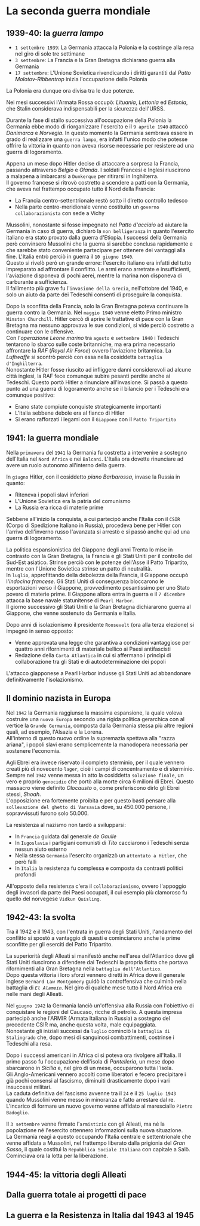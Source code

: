 # La seconda guerra mondiale

## 1939-40: la *guerra lampo*

- `1 settembre 1939`: La Germania attacca la Polonia e la costringe alla resa nel giro di sole tre settimane
- `3 settembre`: La Francia e la Gran Bretagna dichiarano guerra alla Germania
- `17 settembre`: L'Unione Sovietica rivendicando i diritti garantiti dal *Patto Molotov-Ribbentrop* inizia l'occupazione della Polonia

La Polonia era dunque ora divisa tra le due potenze.

Nei mesi successivi l'Armata Rossa occupò: *Lituania*, *Lettonia* ed *Estonia*, che Stalin considerava indispensabili per la sicurezza dell'URSS.

Durante la fase di stallo successiva all'occupazione della Polonia la Germania ebbe modo di riorganizzare l'esercito e il `9 aprile 1940` attaccò *Danimarca* e *Norvegia*. In questo momento la Germania sembrava essere in grado di realizzare una `guerra lampo`, era infatti l'unico modo che potesse offrire la vittoria in quanto non aveva risorse necessarie per resistere ad una guerra di logoramento.

Appena un mese dopo Hitler decise di attaccare a sorpresa la Francia, passando attraverso *Belgio* e *Olanda*. I soldati Francesi e Inglesi riuscirono a malapena a imbarcarsi a `Dunkerque` per ritirarsi in Inghilterra.\
Il governo francese si ritrovò costretto a scendere a patti con la Germania, che aveva nel frattempo occupato tutto il Nord della Francia:
- La Francia centro-settentrionale restò sotto il diretto controllo tedesco
- Nella parte centro-meridionale venne costituito un `governo collaborazionista` con sede a Vichy

Mussolini, nonostante si fosse impegnato nel *Patto d'acciaio* ad aiutare la Germania in caso di guerra, dichiarò la `non belligeranza` in quanto l'esercito italiano era stato provato dalla guerra d'Etiopia. I successi della Germania però convinsero Mussolini che la guerra si sarebbe conclusa rapidamente e che sarebbe stato conveniente partecipare per ottenere dei vantaggi alla fine. L'Italia entrò perciò in guerra il `10 giugno 1940`.\
Questo si rivelò però un grande errore: l'esercito italiano era infatti del tutto impreparato ad affrontare il conflitto. Le armi erano arretrate e insufficienti, l'aviazione disponeva di pochi aerei, mentre la marina non disponeva di carburante a sufficienza.\
Il fallimento più grave fu l'`invasione della Grecia`, nell'ottobre del 1940, e solo un aiuto da parte dei Tedeschi consentì di proseguire la conquista.

Dopo la sconfitta della Francia, solo la Gran Bretagna poteva continuare la guerra contro la Germania. Nel `maggio 1940` venne eletto Primo ministro `Winston Churchill`. Hitler cercò di aprire le trattative di pace con la Gran Bretagna ma nessuno approvava le sue condizioni, si vide perciò costretto a continuare con le offensive.\
Con l'*operazione Leone marino* tra `agosto` e `settembre 1940` i Tedeschi tentarono lo sbarco sulle coste britanniche, ma era prima necessario affrontare la *RAF* (*Royal Air Force*) ovvero l'aviazione britannica. La *Luftwaffe* si scontrò perciò con essa nella cosiddetta `battaglia d'Inghilterra`.\
Nonostante Hitler fosse riuscito ad infliggere danni considerevoli ad alcune città inglesi, la RAF fece comunque subire pesanti perdite anche ai Tedeschi. Questo portò Hitler a rinunciare all'invasione. Si passò a questo punto ad una guerra di logoramento anche se il bilancio per i Tedeschi era comunque positivo:
- Erano state compiute conquiste strategicamente importanti
- L'Italia sebbene debole era al fianco di Hitler
- Si erano rafforzati i legami con il `Giappone` con il `Patto Tripartito`

## 1941: la guerra mondiale

Nella `primavera` del `1941` la Germania fu costretta a intervenire a sostegno dell'Italia nel `Nord Africa` e nei `Balcani`. L'Italia ora dovette rinunciare ad avere un ruolo autonomo all'interno della guerra.

In `giugno` Hitler, con il cosiddetto *piano Barbarossa*, invase la Russia in quanto:
- Riteneva i popoli slavi inferiori
- L'Unione Sovietica era la patria del comunismo
- La Russia era ricca di materie prime

Sebbene all'inizio la conquista, a cui partecipò anche l'Italia con il `CSIR` (Corpo di Spedizione Italiano in Russia), procedeva bene per Hitler con l'arrivo dell'inverno russo l'avanzata si arrestò e si passò anche qui ad una guerra di logoramento.

La politica espansionistica del Giappone degli anni Trenta lo mise in contrasto con la Gran Bretagna, la Francia e gli Stati Uniti per il controllo del Sud-Est asiatico. Strinse perciò con le potenze dell'Asse il Patto Tripartito, mentre con l'Unione Sovietica strinse un patto di neutralità.\
In `luglio`, approfittando della debolezza della Francia, il Giappone occupò l'*indocina francese*. Gli Stati Uniti di conseguenza bloccarono le esportazioni verso il Giappone, provvedimento pesantissimo per uno Stato povero di materie prime. Il Giappone allora entra in guerra e il `7 dicembre` attacca la base navale statunitense di `Pearl Harbor`.\
Il giorno successivo gli Stati Uniti e la Gran Bretagna dichiararono guerra al Giappone, che venne sostenuto da Germania e Italia.

Dopo anni di isolazionismo il presidente `Roosevelt` (ora alla terza elezione) si impegnò in senso opposto:
- Venne approvata una legge che garantiva a condizioni vantaggiose per quattro anni rifornimenti di materiale bellico ai Paesi antifascisti
- Redazione della `Carta Atlantica` in cui si affermano i princìpi di collaborazione tra gli Stati e di autodeterminazione dei popoli

L'attacco giapponese a Pearl Harbor indusse gli Stati Uniti ad abbandonare definitivamente l'isolazionismo.

## Il dominio nazista in Europa

Nel `1942` la Germania raggiunse la massima espansione, la quale voleva costruire una `nuova Europa` secondo una rigida politica gerarchica con al vertice la `Grande Germania`, composta dalla Germania stessa più altre regioni quali, ad esempio, l'Alsazia e la Lorena.\
All'interno di questo nuovo ordine la supremazia spettava alla "razza ariana", i popoli slavi erano semplicemente la manodopera necessaria per sostenere l'economia.

Agli Ebrei era invece riservato il completo sterminio, per il quale vennero creati più di novecento `lager`, cioè i campi di concentramento e di sterminio.\
Sempre nel `1942` venne messa in atto la cosiddetta `soluzione finale`, un vero e proprio `genocidio` che portò alla morte circa 6 milioni di Ebrei. Questo massacro viene definito *Olocausto* o, come preferiscono dirlo gli Ebrei stessi, *Shoah*.\
L'opposizione era fortemente proibita e per questo basti pensare alla `sollevazione del ghetto di Varsavia` dove, su 450.000 persone, i sopravvissuti furono solo 50.000.

La resistenza al nazismo non tardò a svilupparsi:
- In `Francia` guidata dal generale *de Gaulle*
- In `Iugoslavia` i partigiani comunisti di *Tito* cacciarono i Tedeschi senza nessun aiuto esterno
- Nella stessa `Germania` l'esercito organizzò un `attentato a Hitler`, che però fallì
- In `Italia` la resistenza fu complessa e composta da contrasti politici profondi

All'opposto della resistenza c'era il `collaborazionismo`, ovvero l'appoggio degli invasori da parte dei Paesi occupati, il cui esempio più clamoroso fu quello del norvegese `Vidkun Quisling`.

## 1942-43: la svolta

Tra il 1942 e il 1943, con l'entrata in guerra degli Stati Uniti, l'andamento del conflitto si spostò a vantaggio di questi e cominciarono anche le prime sconfitte per gli eserciti del Patto Tripartito.

La superiorità degli Alleati si manifestò anche nell'area dell'Atlantico dove gli Stati Uniti riuscirono a difendere dai Tedeschi la propria flotta che portava rifornimenti alla Gran Bretagna nella `battaglia dell'Atlantico`.\
Dopo questa vittoria i loro sforzi vennero diretti in Africa dove il generale inglese `Bernard Law Montgomery` guidò la controffensiva che culminò nella battaglia di *`El Alamein`*. Nel giro di qualche mese tutto il Nord Africa era nelle mani degli Alleati.

Nel `giugno 1942` la Germania lanciò un'offensiva alla Russia con l'obiettivo di conquistare le regioni del Caucaso, ricche di petrolio. A questa impresa partecipò anche l'ARMIR (Armata Italiana in Russia) a sostegno del precedente CSIR ma, anche questa volta, male equipaggiata.\
Nonostante gli iniziali successi da `luglio` cominciò la `battaglia di Stalingrado` che, dopo mesi di sanguinosi combattimenti, costrinse i Tedeschi alla resa.

Dopo i successi americani in Africa ci si poteva ora rivolgere all'Italia. Il primo passo fu l'occupazione dell'isola di *Pantelleria*, un mese dopo sbarcarono in *Sicilia* e, nel giro di un mese, occuparono tutta l'isola.\
Gli Anglo-Americani vennero accolti come liberatori e fecero precipitare i già pochi consensi al fascismo, diminuiti drasticamente dopo i vari insuccessi militari.\
La caduta definitiva del fascismo avvenne tra il `24` e il `25 luglio 1943` quando Mussolini venne messo in minoranza e fatto arrestare dal re.\
L'incarico di formare un nuovo governo venne affidato al maresciallo `Pietro Badoglio`.

Il `3 settembre` venne firmato l'`armistizio` con gli Alleati, ma né la popolazione né l'esercito ottennero informazioni sulla nuova situazione.\
La Germania reagì a questo occupando l'Italia centrale e settentrionale che venne affidata a Mussolini, nel frattempo liberato dalla prigionia del *Gran Sasso*, il quale costituì la `Repubblica Sociale Italiana` con capitale a Salò. Cominciava ora la lotta per la liberazione.

## 1944-45: la vittoria degli Alleati

## Dalla guerra totale ai progetti di pace

## La guerra e la Resistenza in Italia dal 1943 al 1945
